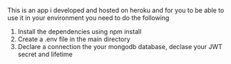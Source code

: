This is an app i developed and hosted on heroku and for you to be able to use it in your environment you need to do the following
1. Install the dependencies using npm install
2. Create a .env file in the main directory
3. Declare a connection the your mongodb database, declase your JWT secret and lifetime




